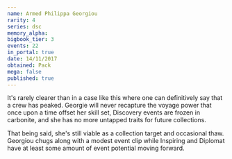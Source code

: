 ```yaml
---
name: Armed Philippa Georgiou
rarity: 4
series: dsc
memory_alpha:
bigbook_tier: 3
events: 22
in_portal: true
date: 14/11/2017
obtained: Pack
mega: false
published: true
---
```


It's rarely clearer than in a case like this where one can definitively say that a crew has peaked. Georgie will never recapture the voyage power that once upon a time offset her skill set, Discovery events are frozen in carbonite, and she has no more untapped traits for future collections.

That being said, she's still viable as a collection target and occasional thaw. Georgiou chugs along with a modest event clip while Inspiring and Diplomat have at least some amount of event potential moving forward.
